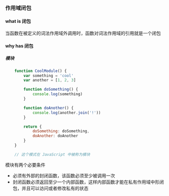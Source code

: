 ### 作用域闭包
#### what is 闭包
当函数在被定义的词法作用域外调用时，函数对词法作用域的引用就是一个闭包

#### why has 闭包
##### 模块
```javascript
    function CoolModule() {
        var something = 'cool'
        var another = [1, 2, 3]

        function doSomething() {
            console.log(something)
        }

        function doAnother() {
            console.log(another.join('!'))
        }

        return {
            doSomething: doSomething,
            doAnother: doAnother
        }
    }

    // 这个模式在 JavaScript 中被称为模块
```
模块有两个必要条件
-  必须有外部的封闭函数，该函数必须至少被调用一次
-  封闭函数必须返回至少一个内部函数，这样内部函数才能在私有作用域中形闭包，并且可以访问或者修改私有的状态



